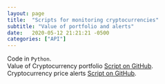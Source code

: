 ```yaml
---
layout: page
title:  "Scripts for monitoring cryptocurrencies"
subtitle: "Value of portfolio and alerts"
date:   2020-05-12 21:21:21 -0500
categories: ["API"]
---
```

Code in `Python`. 
<br>
Value of Cryptocurrency portfolio [Script on GitHub][cc-1].
<br>
Cryptocurrency price alerts [Script on GitHub][cc-2].

[cc-1]:   https://github.com/alexyushkin/Cryptocurrencies/blob/master/cryptocurrency_portfolio.py
[cc-2]:   https://github.com/alexyushkin/Cryptocurrencies/blob/master/cryptocurrencies_alert.py